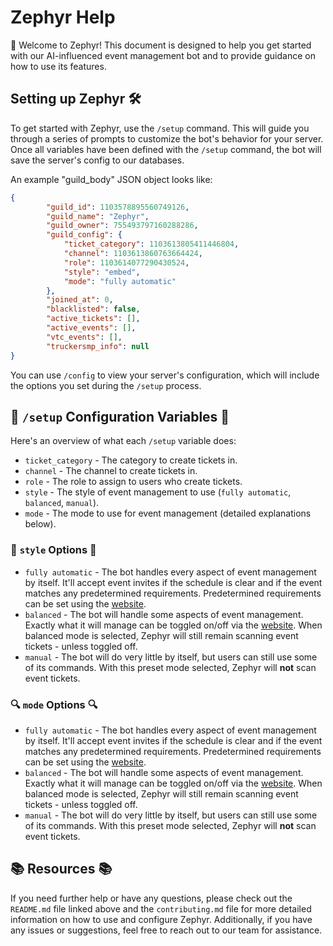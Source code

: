 # Zephyr Help

👋 Welcome to Zephyr! This document is designed to help you get started with our AI-influenced event management bot and to provide guidance on how to use its features.

## Setting up Zephyr 🛠️

To get started with Zephyr, use the `/setup` command. This will guide you through a series of prompts to customize the bot's behavior for your server. Once all variables have been defined with the `/setup` command, the bot will save the server's config to our databases.

An example "guild_body" JSON object looks like:
```json
{
        "guild_id": 1103578895560749126,
        "guild_name": "Zephyr",
        "guild_owner": 755493797160288286,
        "guild_config": {
            "ticket_category": 1103613805411446804,
            "channel": 1103613860763664424,
            "role": 1103614077290430524,
            "style": "embed",
            "mode": "fully automatic"
        },
        "joined_at": 0,
        "blacklisted": false,
        "active_tickets": [],
        "active_events": [],
        "vtc_events": [],
        "truckersmp_info": null
}
```
You can use `/config` to view your server's configuration, which will include the options you set during the `/setup` process.

## 🔧 `/setup` Configuration Variables 🔨

Here's an overview of what each `/setup` variable does:

- `ticket_category` - The category to create tickets in.
- `channel` - The channel to create tickets in.
- `role` - The role to assign to users who create tickets.
- `style` - The style of event management to use (`fully automatic`, `balanced`, `manual`).
- `mode` - The mode to use for event management (detailed explanations below).

### 🎨 `style` Options 🎨

- `fully automatic` - The bot handles every aspect of event management by itself. It'll accept event invites if the schedule is clear and if the event matches any predetermined requirements. Predetermined requirements can be set using the [website](https://okayge.xyz/zephyr/settings#eventacceptance).
- `balanced` - The bot will handle some aspects of event management. Exactly what it will manage can be toggled on/off via the [website](https://okayge.xyz/zephyr/settings#eventacceptance). When balanced mode is selected, Zephyr will still remain scanning event tickets - unless toggled off.
- `manual` - The bot will do very little by itself, but users can still use some of its commands. With this preset mode selected,  Zephyr will **not** scan event tickets.

### 🔍 `mode` Options 🔍

- `fully automatic` - The bot handles every aspect of event management by itself. It'll accept event invites if the schedule is clear and if the event matches any predetermined requirements. Predetermined requirements can be set using the [website](https://okayge.xyz/zephyr/settings#eventacceptance).
- `balanced` - The bot will handle some aspects of event management. Exactly what it will manage can be toggled on/off via the [website](https://okayge.xyz/zephyr/settings#eventacceptance). When balanced mode is selected, Zephyr will still remain scanning event tickets - unless toggled off.
- `manual` - The bot will do very little by itself, but users can still use some of its commands. With this preset mode selected,  Zephyr will **not** scan event tickets.

## 📚 Resources 📚

If you need further help or have any questions, please check out the `README.md` file linked above and the `contributing.md` file for more detailed information on how to use and configure Zephyr. Additionally, if you have any issues or suggestions, feel free to reach out to our team  for assistance.

